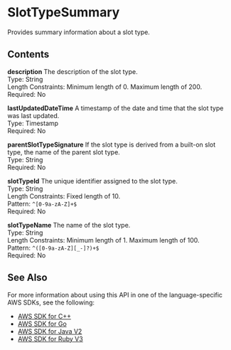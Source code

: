 # SlotTypeSummary<a name="API_SlotTypeSummary"></a>

Provides summary information about a slot type\.

## Contents<a name="API_SlotTypeSummary_Contents"></a>

 **description**   <a name="lexv2-Type-SlotTypeSummary-description"></a>
The description of the slot type\.  
Type: String  
Length Constraints: Minimum length of 0\. Maximum length of 200\.  
Required: No

 **lastUpdatedDateTime**   <a name="lexv2-Type-SlotTypeSummary-lastUpdatedDateTime"></a>
A timestamp of the date and time that the slot type was last updated\.  
Type: Timestamp  
Required: No

 **parentSlotTypeSignature**   <a name="lexv2-Type-SlotTypeSummary-parentSlotTypeSignature"></a>
If the slot type is derived from a built\-on slot type, the name of the parent slot type\.  
Type: String  
Required: No

 **slotTypeId**   <a name="lexv2-Type-SlotTypeSummary-slotTypeId"></a>
The unique identifier assigned to the slot type\.  
Type: String  
Length Constraints: Fixed length of 10\.  
Pattern: `^[0-9a-zA-Z]+$`   
Required: No

 **slotTypeName**   <a name="lexv2-Type-SlotTypeSummary-slotTypeName"></a>
The name of the slot type\.  
Type: String  
Length Constraints: Minimum length of 1\. Maximum length of 100\.  
Pattern: `^([0-9a-zA-Z][_-]?)+$`   
Required: No

## See Also<a name="API_SlotTypeSummary_SeeAlso"></a>

For more information about using this API in one of the language\-specific AWS SDKs, see the following:
+  [ AWS SDK for C\+\+](https://docs.aws.amazon.com/goto/SdkForCpp/models.lex.v2-2020-08-07/SlotTypeSummary) 
+  [ AWS SDK for Go](https://docs.aws.amazon.com/goto/SdkForGoV1/models.lex.v2-2020-08-07/SlotTypeSummary) 
+  [ AWS SDK for Java V2](https://docs.aws.amazon.com/goto/SdkForJavaV2/models.lex.v2-2020-08-07/SlotTypeSummary) 
+  [ AWS SDK for Ruby V3](https://docs.aws.amazon.com/goto/SdkForRubyV3/models.lex.v2-2020-08-07/SlotTypeSummary) 